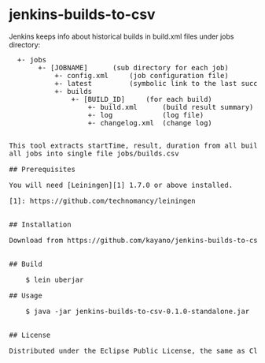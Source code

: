 # jenkins-builds-to-csv

Jenkins keeps info about historical builds in build.xml files under
jobs directory:
<pre>
  +- jobs
       +- [JOBNAME]      (sub directory for each job)
           +- config.xml     (job configuration file)
           +- latest         (symbolic link to the last successful build)
           +- builds
               +- [BUILD_ID]     (for each build)
                   +- build.xml      (build result summary)
                   +- log            (log file)
                   +- changelog.xml  (change log)
<pre>

This tool extracts startTime, result, duration from all build.xml for
all jobs into single file jobs/builds.csv

## Prerequisites

You will need [Leiningen][1] 1.7.0 or above installed.

[1]: https://github.com/technomancy/leiningen


## Installation

Download from https://github.com/kayano/jenkins-builds-to-csv.git


## Build

    $ lein uberjar

## Usage

    $ java -jar jenkins-builds-to-csv-0.1.0-standalone.jar <path-to-jenkins-jobs-dir>


## License

Distributed under the Eclipse Public License, the same as Clojure

